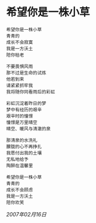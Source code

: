 <!-- kk-show true kk-show stop -->
<!-- kk-mtime 2007-02-16 kk-mtime stop -->
# 希望你是一株小草

    希望你是一株小草
    青青的
    成长不会寂寞
    我是一方沃土
    陪你枯老
     
    不要畏惧风雨
    那不过是生命的试炼
    他若到来
    请紧紧抓牢我
    我将随你同看雨后的彩虹
     
    彩虹沉淀着昨日的梦
    梦中有经历的艰辛
    艰辛时的憧憬
    憧憬是万里晴空
    晴空、暖风与清澈的泉
     
    那清泉的水洗礼
    朦胧的心不再挣扎
    我愿付出我的土壤
    无私地给予
    陶醉在温馨里
     
    希望你是一株小草
    青青的
    成长不会顾虑
    我是一方沃土
    陪你欢笑

_2007年02月16日_